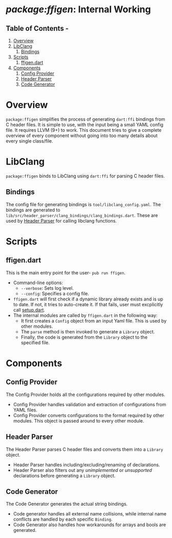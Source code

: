 # **_package:ffigen_**: Internal Working
## Table of Contents -
1. [Overview](#overview)
2. [LibClang](#LibClang)
    1. [Bindings](#Bindings)
3. [Scripts](#scripts)
    1. [ffigen.dart](#ffigen.dart)
4. [Components](#components)
    1. [Config Provider](#Config-Provider)
    2. [Header Parser](#Header-Parser)
    3. [Code Generator](#Code-Generator)
# Overview
`package:ffigen` simplifies the process of generating `dart:ffi` bindings from C header files. It is simple to use, with the input being a small YAML config file. It requires LLVM (9+) to work. This document tries to give a complete overview of every component without going into too many details about every single class/file.
# LibClang
`package:ffigen` binds to LibClang using `dart:ffi` for parsing C header files. 
## Bindings
The config file for generating bindings is `tool/libclang_config.yaml`. The bindings are generated to `lib/src/header_parser/clang_bindings/clang_bindings.dart`. These are used by [Header Parser](#header-parser) for calling libclang functions.
# Scripts
## ffigen.dart
This is the main entry point for the user-  `pub run ffigen`.
- Command-line options:
    - `--verbose`: Sets log level.
    - `--config`: Specifies a config file.
- `ffigen.dart` will first check if a dynamic library already exists and is up to date. If not, it tries to auto-create it. If that fails, user must excplicitly call [setup.dart](#setup.dart).
- The internal modules are called by `ffigen.dart` in the following way:
    - It first creates a `Config` object from an input Yaml file. This is used by other modules.
    - The `parse` method is then invoked to generate a `Library` object.
    - Finally, the code is generated from the `Library` object to the specified file.
# Components
## Config Provider
The Config Provider holds all the configurations required by other modules.
- Config Provider handles validation and extraction of configurations from YAML files.
- Config Provider converts configurations to the format required by other modules. This object is passed around to every other module.
## Header Parser
The Header Parser parses C header files and converts them into a `Library` object.
- Header Parser handles including/excluding/renaming of declarations.
- Header Parser also filters out any _unimplemented_ or _unsupported_ declarations before generating a `Library` object.
## Code Generator
The Code Generator generates the actual string bindings.
- Code generator handles all external name collisions, while internal name conflicts are handled by each specific `Binding`.
- Code Generator also handles how workarounds for arrays and bools are generated.
